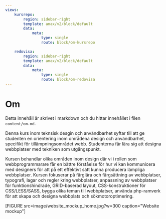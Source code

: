 ```yaml
---
views:
    kursrepo:
        region: sidebar-right
        template: anax/v2/block/default
        data:
            meta:
                type: single
                route: block/om-kursrepo

    redovisa:
        region: sidebar-right
        template: anax/v2/block/default
        data:
            meta:
                type: single
                route: block/om-redovisa
---
```

Om
=========================

Detta innehåll är skrivet i markdown och du hittar innehållet i filen `content/om.md`.

Denna kurs inom teknsisk desgin och användbarhet syftar till att ge studenten en orientering inom områdena design och användbarhet, specifikt för tillämpningsområdet webb. Studenterna får lära sig att designa webbplatser med tekniken som utgångspunkt.


Kursen behandlar olika områden inom design där vi i rollen som webbprogrammarare får en bättre förståelse för hur vi kan kommunicera med designers för att på ett effektivt sätt kunna producera lämpliga webbplatser. Kursen fokuserar på färglära och färgsättning av webbplatser, typografi, lagar och regler kring webbplatser, anpassning av webbplatser för funktionshindrade, GRID-baserad layout, CSS-konstruktioner för CSS/LESS/SASS, bygga olika teman till webbplatser, använda php-ramverk för att skapa och designa webbplats och sökmotoroptimering.


[FIGURE src=image/website_mockup_home.jpg?w=300 caption="Website mockup"]
